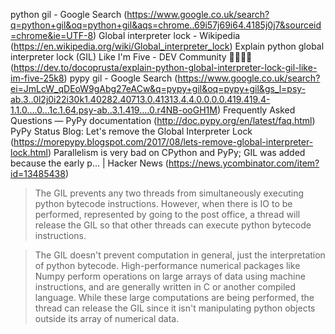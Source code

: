 


python gil - Google Search (https://www.google.co.uk/search?q=python+gil&oq=python+gil&aqs=chrome..69i57j69i64.4185j0j7&sourceid=chrome&ie=UTF-8)
Global interpreter lock - Wikipedia (https://en.wikipedia.org/wiki/Global_interpreter_lock)
Explain python global interpreter lock (GIL) Like I'm Five - DEV Community 👩‍💻👨‍💻 (https://dev.to/docoprusta/explain-python-global-interpreter-lock-gil-like-im-five-25k8)
pypy gil - Google Search (https://www.google.co.uk/search?ei=JmLcW_qDEoW9gAbg27eACw&q=pypy+gil&oq=pypy+gil&gs_l=psy-ab.3..0l2j0i22i30k1.40282.40713.0.41313.4.4.0.0.0.0.419.419.4-1.1.0....0...1c.1.64.psy-ab..3.1.419....0.r4NB-ooGH1M)
Frequently Asked Questions — PyPy documentation (http://doc.pypy.org/en/latest/faq.html)
PyPy Status Blog: Let's remove the Global Interpreter Lock (https://morepypy.blogspot.com/2017/08/lets-remove-global-interpreter-lock.html)
Parallelism is very bad on CPython and PyPy; GIL was added because the early p... | Hacker News (https://news.ycombinator.com/item?id=13485438)

>The GIL prevents any two threads from simultaneously executing python
bytecode instructions. However, when there is IO to be performed, represented
by going to the post office, a thread will release the GIL so that other
threads can execute python bytecode instructions.

>The GIL doesn't prevent computation in general, just the interpretation of
python bytecode. High-performance numerical packages like Numpy perform
operations on large arrays of data using machine instructions, and are
generally written in C or another compiled language. While these large
computations are being performed, the thread can release the GIL since
it isn't manipulating python objects outside its array of numerical data.